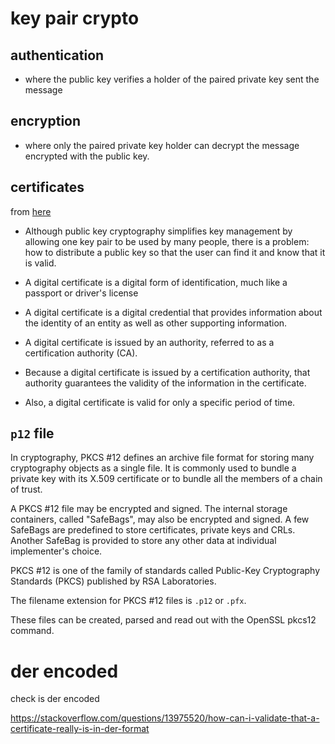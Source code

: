 # key pair crypto

## authentication
* where the public key verifies a holder of the paired private key sent the message

## encryption
* where only the paired private key holder can decrypt the message encrypted with the public key.

## certificates
from [here](https://technet.microsoft.com/en-us/library/bb123848(v=exchg.65).aspx)

* Although public key cryptography simplifies key management by allowing one key
pair to be used by many people, there is a problem: how to distribute a public
key so that the user can find it and know that it is valid.

* A digital certificate is a digital form of identification, much like a passport or driver's license

* A digital certificate is a digital credential that provides information about
the identity of an entity as well as other supporting information.
* A digital certificate is issued by an authority, referred to as a certification authority
(CA).
* Because a digital certificate is issued by a certification authority, that
authority guarantees the validity of the information in the certificate.
* Also, a
digital certificate is valid for only a specific period of time.

## `p12` file
In cryptography, PKCS #12 defines an archive file format for storing many
cryptography objects as a single file. It is commonly used to bundle a private
key with its X.509 certificate or to bundle all the members of a chain of
trust.

A PKCS #12 file may be encrypted and signed. The internal storage containers,
called "SafeBags", may also be encrypted and signed. A few SafeBags are
predefined to store certificates, private keys and CRLs. Another SafeBag is
provided to store any other data at individual implementer's choice.

PKCS #12 is one of the family of standards called Public-Key Cryptography
Standards (PKCS) published by RSA Laboratories.

The filename extension for PKCS #12 files is `.p12` or `.pfx`.

These files can be created, parsed and read out with the OpenSSL pkcs12 command.

# der encoded
check is der encoded

https://stackoverflow.com/questions/13975520/how-can-i-validate-that-a-certificate-really-is-in-der-format
